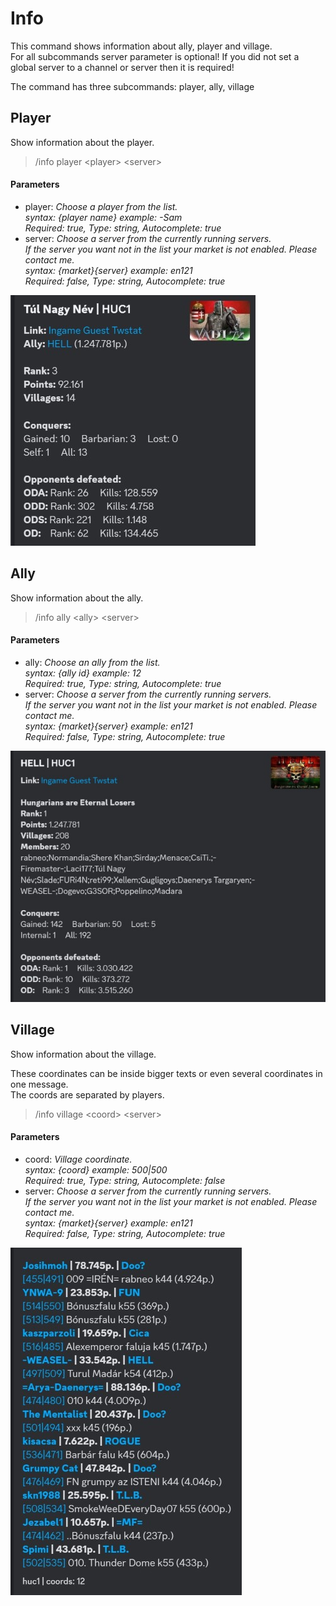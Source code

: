 # Info

This command shows information about ally, player and village.
<br>For all subcommands server parameter is optional! If you did not set a global server to a channel or server then it is required!

The command has three subcommands: player, ally, village

## Player

Show information about the player.

>/info player \<player> \<server>

#### Parameters

- player: *Choose a player from the list.<br>syntax: {player name} example: -Sam<br>Required: true, Type: string, Autocomplete: true*
- server: *Choose a server from the currently running servers.<br>If the server you want not in the list your market is not enabled. Please contact me.  <br>syntax: {market}{server} example: en121<br>Required: false, Type: string, Autocomplete: true*

![info_player](images/info/player.jpg "info_player")

## Ally

Show information about the ally.

>/info ally \<ally> \<server>

#### Parameters

- ally: *Choose an ally from the list.<br>syntax: {ally id} example: 12<br>Required: true, Type: string, Autocomplete: true*
- server: *Choose a server from the currently running servers.<br>If the server you want not in the list your market is not enabled. Please contact me.  <br>syntax: {market}{server} example: en121<br>Required: false, Type: string, Autocomplete: true*

![info_ally](images/info/ally.jpg "info_ally")

## Village

Show information about the village.

These coordinates can be inside bigger texts or even several coordinates in one message.
<br>The coords are separated by players.

>/info village \<coord> \<server>

#### Parameters

- coord: *Village coordinate.<br>syntax: {coord} example: 500|500<br>Required: true, Type: string, Autocomplete: false*
- server: *Choose a server from the currently running servers.<br>If the server you want not in the list your market is not enabled. Please contact me.  <br>syntax: {market}{server} example: en121<br>Required: false, Type: string, Autocomplete: true*

![info_village](images/info/coord.jpg "info_village")